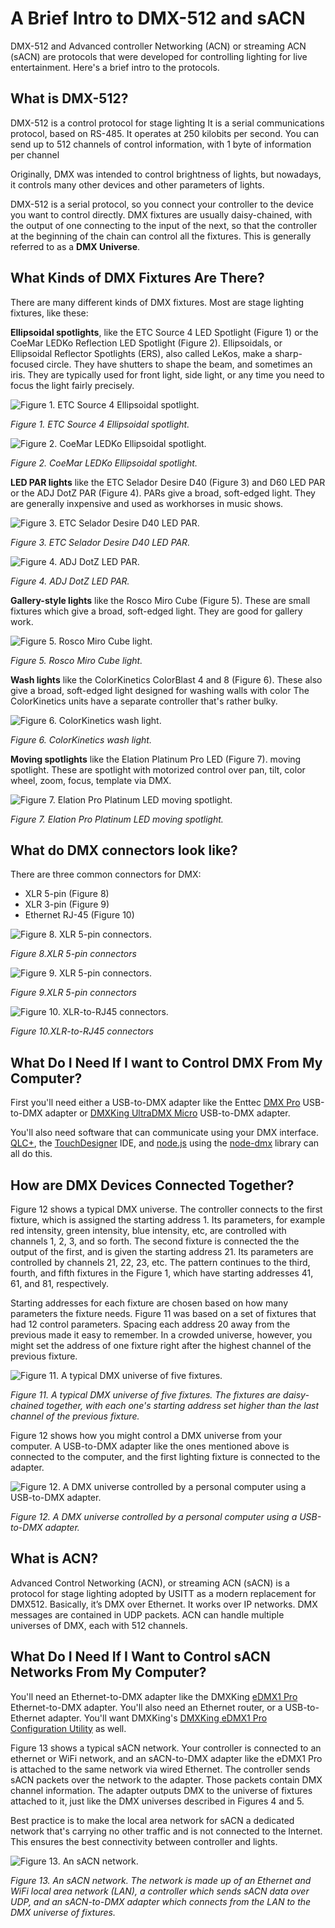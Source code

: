 # A Brief Intro to DMX-512 and sACN

DMX-512 and Advanced controller Networking (ACN) or streaming ACN (sACN) are protocols that were developed for controlling lighting for live entertainment. Here's a brief intro to the protocols.

## What is DMX-512?

DMX-512 is a control protocol for stage lighting It is a serial communications protocol, based on RS-485. It operates at 250 kilobits per second. You can send up to 512 channels of  control information, with 1 byte of information per channel

Originally, DMX was intended to control brightness of lights, but nowadays, it controls many other devices and other parameters of lights.

DMX-512 is a serial protocol, so you connect your controller to the device you want to control directly. DMX fixtures are usually daisy-chained, with the output of one connecting to the input of the next, so that the controller at the beginning of the chain can control all the fixtures. This is generally referred to as a **DMX Universe**. 

## What Kinds of DMX Fixtures Are There?

There are many different kinds of DMX fixtures. Most are stage lighting fixtures, like these:

**Ellipsoidal spotlights**, like the ETC Source 4 LED Spotlight (Figure 1) or the CoeMar LEDKo Reflection LED Spotlight (Figure 2). Ellipsoidals, or Ellipsoidal Reflector Spotlights (ERS), also called LeKos, make a sharp-focused circle. They have shutters to shape the beam, and sometimes an iris. They are typically used for front light, side light, or any time you need to focus the light fairly precisely.

![Figure 1. ETC Source 4 Ellipsoidal spotlight.](img/ellipsoidal-source4.png)

_Figure 1. ETC Source 4 Ellipsoidal spotlight._

![Figure 2. CoeMar LEDKo Ellipsoidal spotlight.](img/ellipsoidal-coemar-ledko.png)

_Figure 2. CoeMar LEDKo Ellipsoidal spotlight._

**LED PAR lights** like the ETC Selador Desire D40 (Figure 3) and D60 LED PAR or the ADJ DotZ PAR (Figure 4). PARs give a broad, soft-edged light. They are generally inxpensive and used as workhorses in music shows.

![Figure 3. ETC Selador Desire D40 LED PAR.](img/par-selador-desire-d40.png)

_Figure 3. ETC Selador Desire D40 LED PAR._

![Figure 4. ADJ DotZ LED PAR.](img/par-adj-dotz.png)

_Figure 4. ADJ DotZ LED PAR._

**Gallery-style lights** like the Rosco Miro Cube (Figure 5). These are small fixtures which give a broad, soft-edged light. They are good for gallery work.

![Figure 5. Rosco Miro Cube light.](img/miro-cube.png)

_Figure 5. Rosco Miro Cube light._

**Wash lights** like  the ColorKinetics ColorBlast 4 and 8 (Figure 6). These also give a broad, soft-edged light designed for washing walls with color The ColorKinetics units have a separate controller that's rather bulky.

![Figure 6. ColorKinetics wash light.](img/wash-color-kinetics.png)

_Figure 6. ColorKinetics wash light._

**Moving spotlights** like the Elation Platinum Pro LED (Figure 7). moving spotlight. These are spotlight with motorized control over 
pan, tilt, color wheel, zoom, focus, template via DMX.

![Figure 7. Elation Pro Platinum LED moving spotlight.](img/moving-spot-elation.png)

_Figure 7. Elation Pro Platinum LED moving spotlight._

## What do DMX connectors look like?

There are three common connectors for DMX:
* XLR 5-pin (Figure 8)
* XLR 3-pin (Figure 9)
* Ethernet RJ-45 (Figure 10)

![Figure 8. XLR 5-pin connectors.](img/xlr-5-pin.png)

_Figure 8.XLR 5-pin connectors_

![Figure 9. XLR 5-pin connectors.](img/xlr-3-pin.png)

_Figure 9.XLR 5-pin connectors_

![Figure 10. XLR-to-RJ45 connectors.](img/xlr-to-rj45.png)

_Figure 10.XLR-to-RJ45 connectors_


## What Do I Need If I want to Control DMX From My Computer?
First you'll need either a USB-to-DMX adapter like the Enttec [DMX Pro](https://www.enttec.com/product/controls/dmx-usb-interfaces/dmx-usb-interface/) USB-to-DMX adapter or [DMXKing UltraDMX Micro](https://dmxking.com/usbdmx/ultradmxmicro) USB-to-DMX adapter.

You'll also need software that can communicate using your DMX interface. [QLC+](https://www.qlcplus.org/), the [TouchDesigner](https://derivative.ca/product) IDE, and [node.js](https://nodejs.org/en/) using the [node-dmx](https://github.com/node-dmx/dmx) library can all do this. 


## How are DMX Devices Connected Together?

Figure 12 shows a typical DMX universe. The controller connects to the first fixture, which is assigned the starting address 1. Its parameters, for example red intensity, green intensity, blue intensity, etc, are controlled with channels 1, 2, 3, and so forth. The second fixture is connected the the output of the first, and is given the starting address 21. Its parameters are controlled by channels 21, 22, 23, etc. The pattern continues to the third, fourth, and fifth fixtures in the Figure 1, which have starting addresses 41, 61, and 81, respectively. 

Starting addresses for each fixture are chosen based on how many parameters the fixture needs. Figure 11 was based on a set of fixtures that had 12 control parameters. Spacing each address 20 away from the previous made it easy to remember. In a crowded universe, however, you might set the address of one fixture right after the highest channel of the previous fixture. 

![Figure 11. A typical DMX universe of five fixtures.](img/dmx-universe.png)

_Figure 11. A typical DMX universe of five fixtures. The fixtures are daisy-chained together, with each one's starting address set higher than the last channel of the previous fixture._

Figure 12 shows how you might control a DMX universe from your computer. A USB-to-DMX adapter like the ones mentioned above is connected to the computer, and the first lighting fixture is connected to the adapter. 

![Figure 12. A  DMX universe controlled by a personal computer using a USB-to-DMX adapter.](img/usb-to-dmx-configuration.png)

_Figure 12. A  DMX universe controlled by a personal computer using a USB-to-DMX adapter._

## What is ACN?

Advanced Control Networking (ACN), or streaming ACN (sACN) is a protocol for stage lighting adopted by USITT as a modern replacement for DMX512. Basically, it’s DMX over Ethernet. It works over IP networks. DMX messages are contained in UDP packets. ACN can handle multiple universes of DMX, each with 512 channels.

## What Do I Need If I Want to Control sACN Networks From My Computer?

You'll need an Ethernet-to-DMX adapter like the DMXKing [eDMX1 Pro](https://dmxking.com/artnetsacn/edmx1-pro) Ethernet-to-DMX adapter. You'll also need an Ethernet router, or a USB-to-Ethernet adapter. You'll want DMXKing's [DMXKing eDMX1 Pro Configuration Utility](https://dmxking.com/artnetsacn/edmx1-pro) as well.

Figure 13 shows a typical sACN network. Your controller is connected to an ethernet or WiFi network, and an sACN-to-DMX adapter like the eDMX1 Pro is attached to the same network via wired Ethernet. The controller sends sACN packets over the network to the adapter. Those packets contain DMX channel information. The adapter outputs DMX to the universe of fixtures attached to it, just like the DMX universes described in Figures 4 and 5. 

Best practice is to make the local area network for sACN a dedicated network that's carrying no other traffic and is not connected to the Internet. This ensures the best connectivity between controller and lights.

![Figure 13. An sACN network.](img/sacn-to-dmx-configuration.png)

_Figure 13. An sACN network. The network is made up of an Ethernet and WiFi local area network (LAN), a controller which sends sACN data over UDP, and an sACN-to-DMX adapter which connects from the LAN to the DMX universe of fixtures._